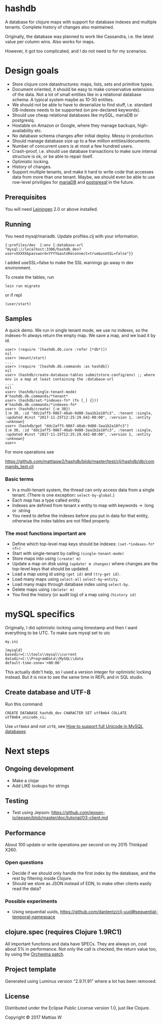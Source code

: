 # hashdb

A database for clojure maps with support for database indexes and multiple tenants. Complete history of changes also maintained.

Originally, the database was planned to work like Cassandra, i.e. the latest value per column wins. Also works for maps.

However, it got too complicated, and I do not need to for my scenarios.


# Design goals

 * Store clojure core datastructures: maps, lists, sets and primitive types.
 * Document oriented, it should be easy to make conservative extensions of the data. Not a lot of small entities like in a relational database schema. A typical system maybe as 10-30 entities.
 * We should not be able to have to deserialize to find stuff, i.e. standard DB-indexes needs to be supported (on pre-declared keywords).
 * Should use cheap relational databases like mySQL, mariaDB or postgreslq.
 * Hostable on Amazon or Google, where they manage backups, high-availability etc.
 * No database schema changes after initial deploy. Messy in production.
 * Should manage database size up to a few million entities/documents.
 * Number of concurrent users is at most a few hundred users.
 * Crash-proof, i.e. should use database transactions to make sure internal structure is ok, or be able to repair itself.
 * Optimistic locking.
 * History of changes.
 * Support multiple tenants, and make it hard to write code that accesses data from more than one tenant. Maybe, we should even be able to use row-level priviligies for [mariaDB][3] and [postgresql][4] in the future.

[3]: https://mariadb.com/resources/blog/protect-your-data-row-level-security-mariadb-100
[4]: https://www.postgresql.org/docs/9.5/static/ddl-rowsecurity.html




## Prerequisites

You will need [Leiningen][1] 2.0 or above installed.

[1]: https://github.com/technomancy/leiningen

## Running

You need mysql/mariadb. Update profiles.clj with your information.

    {:profiles/dev  {:env {:database-url "mysql://localhost:3306/hashdb_dev?user=XXXXX&password=YYYY&autoReconnect=true&useSSL=false"}}

I added useSSL=false to make the SSL warnings go away in dev environment.

To create the tables, run

    lein run migrate

or if repl

    (user/start)

## Samples

A quick demo. We run in single tenant mode, we use no indexes, so the indexes-fn always return the empty map. We save a map, and we load it by id.

```
user> (require '[hashdb.db.core :refer [*db*]])
nil
user> (mount/start)
....
user> (require '[hashdb.db.commands :as hashdb])
nil
user> (hashdb/create-database-tables submitstore.config/env) ;; where env is a map at least containing the :database-url
....
nil
user> (hashdb/single-tenant-mode)
#'hashdb.db.commands/*tenant*
user> (hashdb/set-*indexes-fn* (fn [_] {}))
#'hashdb.db.commands/*indexes-fn*
user> (hashdb/create! {:m 30})
{:m 30, :id "ddc2aff5-9867-48ab-9d80-3aa1b2a18fc3", :tenant :single, :updated #inst "2017-11-25T12:25:29.642-00:00", :version 1, :entity :unknown}
user> (hashdb/get "ddc2aff5-9867-48ab-9d80-3aa1b2a18fc3")
{:m 30, :id "ddc2aff5-9867-48ab-9d80-3aa1b2a18fc3", :tenant :single, :updated #inst "2017-11-25T12:25:29.642-00:00", :version 1, :entity :unknown}
user>
```

For more operations see

https://github.com/mattiasw2/hashdb/blob/master/test/clj/hashdb/db/commands_test.clj

### Basic terms

 * In a multi-tenant system, the thread can only access data from a single tenant. (There is one exception: `select-by-global`.)
 * Each map has a type called entity.
 * Indexes are defined from tenant x entity to map with keywords -> :long or :string
 * You need to define the indexes before you put in data for that entity, otherwise the index tables are not filled properly.

### The most functions important are

 * Define which top-level map keys should be indexes: `(set-*indexes-fn* <f>)`
 * Start with single-tenant by calling `(single-tenant-mode)`
 * Store maps into using `(create! m)`
 * Update a map on disk using `(update! m changes)` where changes are the top-level keys that should be updated.
 * Load a map using id using `(get id)` and `(try-get id)`.
 * Load many maps using `select-all` `select-by-entity`.
 * Load many maps through database index using `select-by`.
 * Delete maps using `(delete! m)`
 * You find the history (or audit log) of a map using `(history id)`


# mySQL specifics

Originally, I did optimistic locking using timestamp and then I want everything to be UTC. To make sure mysql set to utc

    my.ini

    [mysqld]
    basedir=C:\\tools\\mysql\\current
    datadir=C:\\ProgramData\\MySQL\\data
    default-time-zone='+00:00'

This actually didn't help, so I used a version integer for optimistic locking instead. But it is nice to see the same time in REPL and in SQL studio.

## Create database and UTF-8

Run this command

    CREATE DATABASE hashdb_dev CHARACTER SET utf8mb4 COLLATE utf8mb4_unicode_ci;

Use `utf8mb4` and not `utf8`, see [How to support full Unicode in MySQL databases][5]

[5]: https://mathiasbynens.be/notes/mysql-utf8mb4

# Next steps

## Ongoing development

 * Make a clojar
 * Add LIKE lookups for strings
 
## Testing

 * Test using Jepson: https://github.com/jepsen-io/jepsen/blob/master/doc/tutorial/03-client.md

## Performance

About 100 update or write operations per second on my 2015 Thinkpad X260.

### Open questions

 * Decide if we should only handle the first index by the database, and the rest by filtering inside Clojure.
 * Should we store as JSON instead of EDN, to make other clients easily read the data?

### Possible experiments

 * Using sequential uuids, https://github.com/danlentz/clj-uuid#sequential-temporal-namespace

## clojure.spec (requires Clojure 1.9RC1)

All important functions and data have SPECs. They are always on, cost about 5% in performance. Not only the call is checked, the return value too, by using the [Orchestra patch][2].

[2]: https://github.com/jeaye/orchestra

## Project template

Generated using Luminus version "2.9.11.91" where a lot has been removed.

## License

Distributed under the Eclipse Public License version 1.0, just like Clojure.

Copyright © 2017 Mattias W
